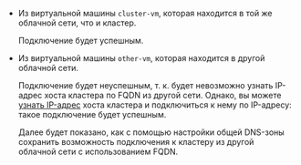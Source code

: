 * Из виртуальной машины `cluster-vm`, которая находится в той же облачной сети, что и кластер.

    Подключение будет успешным.

* Из виртуальной машины `other-vm`, которая находится в другой облачной сети.

        
    Подключение будет неуспешным, т. к. будет невозможно узнать IP-адрес хоста кластера по FQDN из другой сети. Однако, вы можете [узнать IP-адрес](../../../vpc/operations/subnet-used-addresses.md) хоста кластера и подключиться к нему по IP-адресу: такое подключение будет успешным.


    Далее будет показано, как с помощью настройки общей DNS-зоны сохранить возможность подключения к кластеру из другой облачной сети с использованием FQDN.

